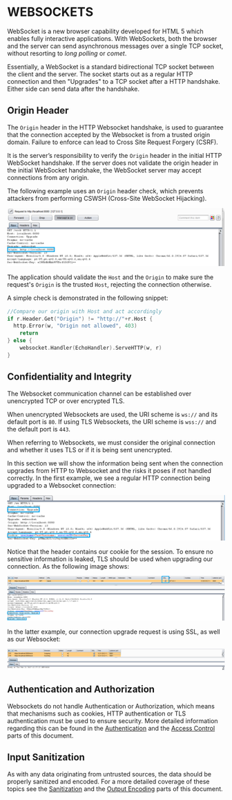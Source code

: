 WEBSOCKETS
==========

WebSocket is a new browser capability developed for HTML 5 which enables fully
interactive applications. With WebSockets, both the browser and the server can
send asynchronous messages over a single TCP socket, without resorting to
_long polling_ or _comet_.

Essentially, a WebSocket is a standard bidirectional TCP socket between the
client and the server. The socket starts out as a regular HTTP connection and
then "Upgrades" to a TCP socket after a HTTP handshake. Either side can send
data after the handshake.

## Origin Header

The `Origin` header in the HTTP Websocket handshake, is used to guarantee that
the connection accepted by the Websocket is from a trusted origin domain.
Failure to enforce can lead to Cross Site Request Forgery (CSRF).

It is the server’s responsibility to verify the `Origin` header in the initial
HTTP WebSocket handshake. If the server does not validate the origin header in
the initial WebSocket handshake, the WebSocket server may accept connections
from any origin.

The following example uses an `Origin` header check, which prevents
attackers from performing CSWSH (Cross-Site WebSocket Hijacking).

![HTTP Header Leak](img/w1_1.png)

The application should validate the `Host` and the `Origin` to make sure the
request's `Origin` is the trusted `Host`, rejecting the connection otherwise.

A simple check is demonstrated in the following snippet:

```go
//Compare our origin with Host and act accordingly
if r.Header.Get("Origin") != "http://"+r.Host {
  http.Error(w, "Origin not allowed", 403)
    return
} else {
    websocket.Handler(EchoHandler).ServeHTTP(w, r)
}
```

## Confidentiality and Integrity

The Websocket communication channel can be established over unencrypted TCP or
over encrypted TLS.

When unencrypted Websockets are used, the URI scheme is `ws://` and its
default port is `80`.
If using TLS Websockets, the URI scheme is `wss://` and the default port is
`443`.

When referring to Websockets, we must consider the original connection and
whether it uses TLS or if it is being sent unencrypted.

In this section we will show the information being sent when the connection
upgrades from HTTP to Websocket and the risks it poses if not handled
correctly. In the first example, we see a regular HTTP connection being upgraded
to a Websocket connection:

![HTTP Cookie Leak](img/w2_1.png)

Notice that the header contains our cookie for the session. To ensure no
sensitive information is leaked, TLS should be used when upgrading our
connection. As the following image shows:

![HTTP Cookie TLS](img/ws_tls_upgrade.png)

In the latter example, our connection upgrade request is using SSL, as well as
our Websocket:

![Websocket SSL](img/wss_secure.png)

## Authentication and Authorization

Websockets do not handle Authentication or Authorization, which means that
mechanisms such as cookies, HTTP authentication or TLS authentication must be
used to ensure security. More detailed information regarding this can be found
in the [Authentication][1] and the [Access Control][2] parts of this document.

## Input Sanitization

As with any data originating from untrusted sources, the data should be properly
sanitized and encoded. For a more detailed coverage of these topics see
the [Sanitization][3] and the [Output Encoding][4] parts of this document.

[1]: ../authentication-password-management/README.md
[2]: ../access-control/README.md
[3]: ../input-validation/sanitization.md
[4]: ../output-encoding/README.md
